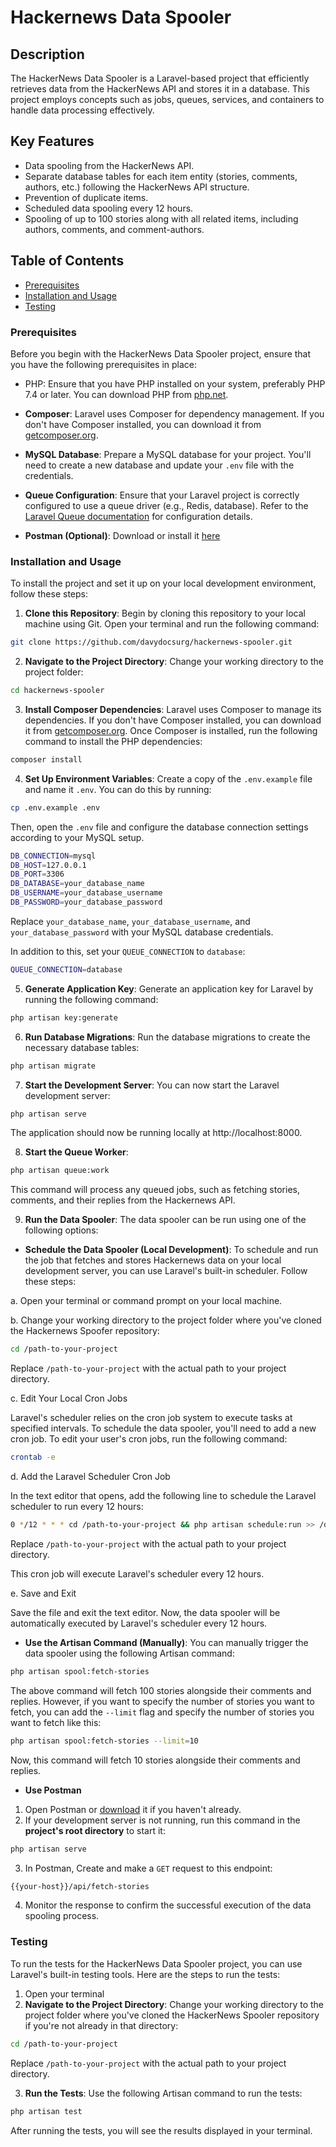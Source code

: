 # Hackernews Data Spooler

## Description

The HackerNews Data Spooler is a Laravel-based project that efficiently retrieves data from the HackerNews API and stores it in a database. This project employs concepts such as jobs, queues, services, and containers to handle data processing effectively.

## Key Features

-   Data spooling from the HackerNews API.
-   Separate database tables for each item entity (stories, comments, authors, etc.) following the HackerNews API structure.
-   Prevention of duplicate items.
-   Scheduled data spooling every 12 hours.
-   Spooling of up to 100 stories along with all related items, including authors, comments, and comment-authors.

## Table of Contents

-   [Prerequisites](#prerequisites)
-   [Installation and Usage](#installation)
-   [Testing](#testing)

### Prerequisites

Before you begin with the HackerNews Data Spooler project, ensure that you have the following prerequisites in place:

-   PHP: Ensure that you have PHP installed on your system, preferably PHP 7.4 or later. You can download PHP from [php.net](https://php.net).

-   **Composer**: Laravel uses Composer for dependency management. If you don't have Composer installed, you can download it from [getcomposer.org](https://getcomposer.org).

-   **MySQL Database**: Prepare a MySQL database for your project. You'll need to create a new database and update your `.env` file with the credentials.

-   **Queue Configuration**: Ensure that your Laravel project is correctly configured to use a queue driver (e.g., Redis, database). Refer to the [Laravel Queue documentation](https://laravel.com/docs/10.x/queues) for configuration details.

-   **Postman (Optional)**: Download or install it [here](https://postman.com)

### Installation and Usage

To install the project and set it up on your local development environment, follow these steps:

1. **Clone this Repository**: Begin by cloning this repository to your local machine using Git. Open your terminal and run the following command:

```bash
git clone https://github.com/davydocsurg/hackernews-spooler.git
```

2. **Navigate to the Project Directory**: Change your working directory to the project folder:

```bash
cd hackernews-spooler
```

3. **Install Composer Dependencies**: Laravel uses Composer to manage its dependencies. If you don't have Composer installed, you can download it from [getcomposer.org](https://getcomposer.org). Once Composer is installed, run the following command to install the PHP dependencies:

```bash
composer install
```

4. **Set Up Environment Variables**: Create a copy of the `.env.example` file and name it `.env`. You can do this by running:

```bash
cp .env.example .env
```

Then, open the `.env` file and configure the database connection settings according to your MySQL setup.

```bash
DB_CONNECTION=mysql
DB_HOST=127.0.0.1
DB_PORT=3306
DB_DATABASE=your_database_name
DB_USERNAME=your_database_username
DB_PASSWORD=your_database_password
```

Replace `your_database_name`, `your_database_username`, and `your_database_password` with your MySQL database credentials.

In addition to this, set your `QUEUE_CONNECTION` to `database`:

```bash
QUEUE_CONNECTION=database
```

5. **Generate Application Key**: Generate an application key for Laravel by running the following command:

```bash
php artisan key:generate
```

6. **Run Database Migrations**: Run the database migrations to create the necessary database tables:

```bash
php artisan migrate
```

7. **Start the Development Server**: You can now start the Laravel development server:

```bash
php artisan serve
```

The application should now be running locally at http://localhost:8000.

8. **Start the Queue Worker**:

```bash
php artisan queue:work
```

This command will process any queued jobs, such as fetching stories, comments, and their replies from the Hackernews API.

9. **Run the Data Spooler**: The data spooler can be run using one of the following options:

-   **Schedule the Data Spooler (Local Development)**: To schedule and run the job that fetches and stores Hackernews data on your local development server, you can use Laravel's built-in scheduler. Follow these steps:

a. Open your terminal or command prompt on your local machine.

b. Change your working directory to the project folder where you've cloned the Hackernews Spoofer repository:

```bash
cd /path-to-your-project
```

Replace `/path-to-your-project` with the actual path to your project directory.

c. Edit Your Local Cron Jobs

Laravel's scheduler relies on the cron job system to execute tasks at specified intervals. To schedule the data spooler, you'll need to add a new cron job. To edit your user's cron jobs, run the following command:

```bash
crontab -e
```

d. Add the Laravel Scheduler Cron Job

In the text editor that opens, add the following line to schedule the Laravel scheduler to run every 12 hours:

```bash
0 */12 * * * cd /path-to-your-project && php artisan schedule:run >> /dev/null 2>&1
```

Replace `/path-to-your-project` with the actual path to your project directory.

This cron job will execute Laravel's scheduler every 12 hours.

e. Save and Exit

Save the file and exit the text editor. Now, the data spooler will be automatically executed by Laravel's scheduler every 12 hours.

-   **Use the Artisan Command (Manually)**: You can manually trigger the data spooler using the following Artisan command:

```bash
php artisan spool:fetch-stories
```

The above command will fetch 100 stories alongside their comments and replies. However, if you want to specify the number of stories you want to fetch, you can add the `--limit` flag and specify the number of stories you want to fetch like this:

```bash
php artisan spool:fetch-stories --limit=10
```

Now, this command will fetch 10 stories alongside their comments and replies.

-   **Use Postman**

1. Open Postman or [download](https://postman.com) it if you haven't already.
2. If your development server is not running, run this command in the **project's root directory** to start it:

```bash
php artisan serve
```

3. In Postman, Create and make a `GET` request to this endpoint:

```bash
{{your-host}}/api/fetch-stories
```

4. Monitor the response to confirm the successful execution of the data spooling process.

### Testing

To run the tests for the HackerNews Data Spooler project, you can use Laravel's built-in testing tools. Here are the steps to run the tests:

1.  Open your terminal
2.  **Navigate to the Project Directory**: Change your working directory to the project folder where you've cloned the HackerNews Spooler repository if you're not already in that directory:

```bash
cd /path-to-your-project
```

Replace `/path-to-your-project` with the actual path to your project directory.

3. **Run the Tests**: Use the following Artisan command to run the tests:

```bash
php artisan test
```

After running the tests, you will see the results displayed in your terminal.

